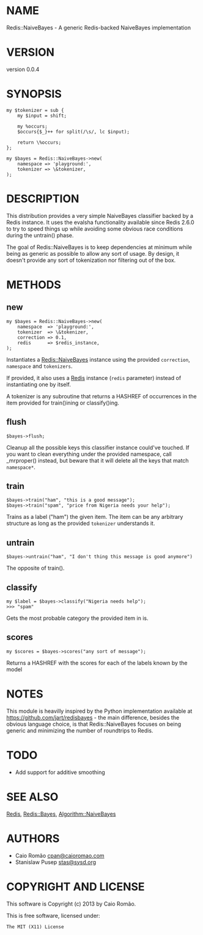 # NAME

Redis::NaiveBayes - A generic Redis-backed NaiveBayes implementation

# VERSION

version 0.0.4

# SYNOPSIS

    my $tokenizer = sub {
        my $input = shift;

        my %occurs;
        $occurs{$_}++ for split(/\s/, lc $input);

        return \%occurs;
    };

    my $bayes = Redis::NaiveBayes->new(
        namespace => 'playground:',
        tokenizer => \&tokenizer,
    );

# DESCRIPTION

This distribution provides a very simple NaiveBayes classifier
backed by a Redis instance. It uses the evalsha functionality
available since Redis 2.6.0 to try to speed things up while
avoiding some obvious race conditions during the untrain() phase.

The goal of Redis::NaiveBayes is to keep dependencies at
minimum while being as generic as possible to allow any sort
of usage. By design, it doesn't provide any sort of tokenization
nor filtering out of the box.

# METHODS

## new

    my $bayes = Redis::NaiveBayes->new(
        namespace  => 'playground:',
        tokenizer  => \&tokenizer,
        correction => 0.1,
        redis      => $redis_instance,
    );

Instantiates a [Redis::NaiveBayes](http://search.cpan.org/perldoc?Redis::NaiveBayes) instance using the provided
`correction`, `namespace` and `tokenizers`.

If provided, it also uses a [Redis](http://search.cpan.org/perldoc?Redis) instance (`redis` parameter)
instead of instantiating one by itself.

A tokenizer is any subroutine that returns a HASHREF of occurrences
in the item provided for train()ining or classify()ing.

## flush

    $bayes->flush;

Cleanup all the possible keys this classifier instance could've
touched. If you want to clean everything under the provided namespace,
call \_mrproper() instead, but beware that it will delete all the
keys that match `namespace*`.

## train

    $bayes->train("ham", "this is a good message");
    $bayes->train("spam", "price from Nigeria needs your help");

Trains as a label ("ham") the given item. The item can be any arbitrary
structure as long as the provided `tokenizer` understands it.

## untrain

    $bayes->untrain("ham", "I don't thing this message is good anymore")

The opposite of train().

## classify

    my $label = $bayes->classify("Nigeria needs help");
    >>> "spam"

Gets the most probable category the provided item in is.

## scores

    my $scores = $bayes->scores("any sort of message");

Returns a HASHREF with the scores for each of the labels known by the model

# NOTES

This module is heavilly inspired by the Python implementation
available at https://github.com/jart/redisbayes - the main
difference, besides the obvious language choice, is that
Redis::NaiveBayes focuses on being generic and minimizing
the number of roundtrips to Redis.

# TODO

- Add support for additive smoothing

# SEE ALSO

[Redis](http://search.cpan.org/perldoc?Redis), [Redis::Bayes](http://search.cpan.org/perldoc?Redis::Bayes), [Algorithm::NaiveBayes](http://search.cpan.org/perldoc?Algorithm::NaiveBayes)

# AUTHORS

- Caio Romão <cpan@caioromao.com>
- Stanislaw Pusep <stas@sysd.org>

# COPYRIGHT AND LICENSE

This software is Copyright (c) 2013 by Caio Romão.

This is free software, licensed under:

    The MIT (X11) License
